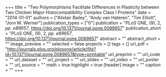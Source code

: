 +++
title = "Two Polymorphisms Facilitate Differences in Plasticity between Two Chicken Major Histocompatibility Complex Class I Proteins"
date = "2014-01-01"
authors = ["Alistair Bailey", "Andy van Hateren", "Tim Elliott", "Jorn M. Werner"]
publication_types = ["0"]
publication = "PLoS ONE, (9), 2, _pp. e89657_, https://doi.org/10.1371/journal.pone.0089657"
publication_short = "PLoS ONE, (9), 2, _pp. e89657_, https://doi.org/10.1371/journal.pone.0089657"
abstract = ""
abstract_short = ""
image_preview = ""
selected = false
projects = []
tags = []
url_pdf = "http://journals.plos.org/plosone/article/file?id=10.1371/journal.pone.0089657&type=printable"
url_preprint = ""
url_code = ""
url_dataset = ""
url_project = ""
url_slides = ""
url_video = ""
url_poster = ""
url_source = ""
math = true
highlight = true
[header]
image = ""
caption = ""
+++
